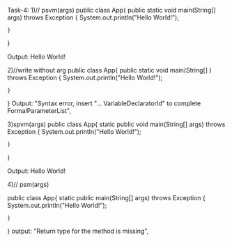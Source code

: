 Task-4:
1)// psvm(args)
public class App{
    public static void main(String[] args) throws Exception {
        System.out.println("Hello World!");
        
    }
}

Output:
Hello World!

2)//write without arg
public class App{
    public static void main(String[] ) throws Exception {
        System.out.println("Hello World!");
        
    }
}
Output:
"Syntax error, insert \"... VariableDeclaratorId\" to complete FormalParameterList",

3)spvm(args)
public class App{
    static public void main(String[] args) throws Exception {
        System.out.println("Hello World!");
        
    }
}

Output:
Hello World!

4)// psm(args)

public class App{
    static public  main(String[] args) throws Exception {
        System.out.println("Hello World!");
        
    }
}
output:
"Return type for the method is missing",
